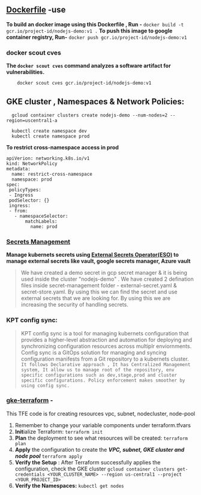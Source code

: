 
## [Dockerfile](https://github.com/Gourav-91/nodejs-demo/blob/main/Dockerfile) -use

**To build an docker image using this Dockerfile , Run -** 
```docker build -t gcr.io/project-id/nodejs-demo:v1 .```
 **To push this image to google container registry, Run-** 
```docker push gcr.io/project-id/nodejs-demo:v1```

### docker scout cves
**The ```docker scout cves``` command analyzes a software artifact for vulnerabilities.**
```
    docker scout cves gcr.io/project-id/nodejs-demo:v1
```

## GKE cluster , Namespaces & Network Policies:
```
  gcloud container clusters create nodejs-demo --num-nodes=2 --region=uscentral1-a
```
``` 
  kubectl create namespace dev
  kubectl create namespace prod
```

 **To restrict cross-namespace access in prod**
 ```
 apiVerion: networking.k8s.io/v1
 kind: NetworkPolicy
 metadata:
   name: restrict-cross-namespace
   namespace: prod
spec:
  policyTypes:
  - Ingress
  podSelector: {}
  ingress:
  - from:
    - namespaceSelector:
        matchLabels:
          name: prod
```
  
  ### [Secrets Management](https://github.com/Gourav-91/nodejs-demo/tree/main/secrets-management)
  **Manage kubernets secrets using [External Secrets Operator(ESO)](https://external-secrets.io/v0.5.5/provider-google-secrets-manager/) to manage external secrets like vault, google secrets manager, Azure vault** 

  > We have created a demo secret in gcp secret manager & it is being used inside the cluster "nodejs-demo" . We have created 2 defination files inside secret-management folder - external-secret.yaml & secret-store.yaml. By using this we can find the secret and use external secrets that we are looking for. By using this we are increasing the security of handling secrets. 

### KPT config sync:
> KPT config sync is a tool for managing kubernets configuration that provides a higher-level abstraction and automation for deploying and synchronizing configuration resources across multiplr enviornments. Config sync is a GitOps solution for managing and syncing configuration manifests from a Git repository to a kubernets cluster.
``` It follows Declarative approach , It has Centralized Management system, It allow us to manage root of the repository, env specific configurations such as dev,stage,prod and cluster specific configurations. Policy enforcement makes smoother by using config sync. ```


### [gke-terraform](https://github.com/Gourav-91/nodejs-demo/tree/main/gke-terraform) - 
This TFE code is for creating resources vpc, subnet, nodecluster, node-pool
1. Remember to change your variable components under terraform.tfvars
2. **Init**ialize Terraform: 
  ``` terraform init ```
3. **Plan** the deployment to see what resources will be created:
  ``` terraform plan ```
4. **Apply** the configuration to create the ***VPC, subnet, GKE cluster and node pool***
  ``` terraform apply ```
5. **Verify the Setup** : After Terraform successfully applies the configuration, check the GKE cluster
  ``` gcloud container clusters get-credentials <YOUR_CLUSTER_NAME> --region us-central1 --project <YOUR_PROJECT_ID> ```
6. **Verify the Namespaces:**
  ``` kubectl get nodes ```

